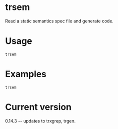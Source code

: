 # trsem

Read a static semantics spec file and generate code.

# Usage

    trsem

# Examples

    trsem

# Current version

0.14.3 -- updates to trxgrep, trgen.
